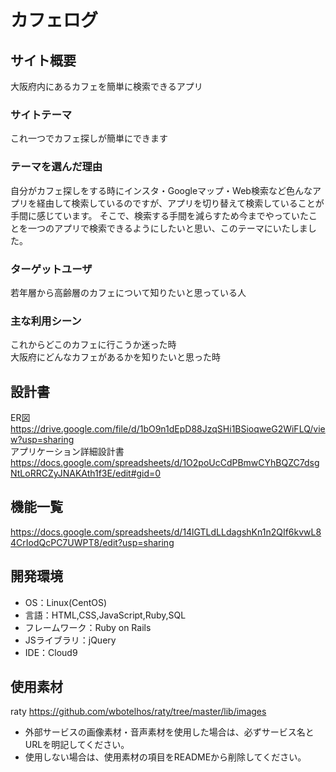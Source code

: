 # カフェログ

## サイト概要
大阪府内にあるカフェを簡単に検索できるアプリ

### サイトテーマ
これ一つでカフェ探しが簡単にできます

### テーマを選んだ理由
自分がカフェ探しをする時にインスタ・Googleマップ・Web検索など色んなアプリを経由して検索しているのですが、アプリを切り替えて検索していることが手間に感じています。
そこで、検索する手間を減らすため今までやっていたことを一つのアプリで検索できるようにしたいと思い、このテーマにいたしました。

### ターゲットユーザ
若年層から高齢層のカフェについて知りたいと思っている人

### 主な利用シーン
これからどこのカフェに行こうか迷った時<br>
大阪府にどんなカフェがあるかを知りたいと思った時

## 設計書
ER図　https://drive.google.com/file/d/1bO9n1dEpD88JzqSHi1BSioqweG2WiFLQ/view?usp=sharing<br>
アプリケーション詳細設計書　https://docs.google.com/spreadsheets/d/1O2poUcCdPBmwCYhBQZC7dsgNtLoRRCZyJNAKAth1f3E/edit#gid=0


## 機能一覧
https://docs.google.com/spreadsheets/d/14lGTLdLLdagshKn1n2QIf6kvwL84CrIodQcPC7UWPT8/edit?usp=sharing

## 開発環境
- OS：Linux(CentOS)
- 言語：HTML,CSS,JavaScript,Ruby,SQL
- フレームワーク：Ruby on Rails
- JSライブラリ：jQuery
- IDE：Cloud9

## 使用素材
raty https://github.com/wbotelhos/raty/tree/master/lib/images<br>
- 外部サービスの画像素材・音声素材を使用した場合は、必ずサービス名とURLを明記してください。
- 使用しない場合は、使用素材の項目をREADMEから削除してください。

